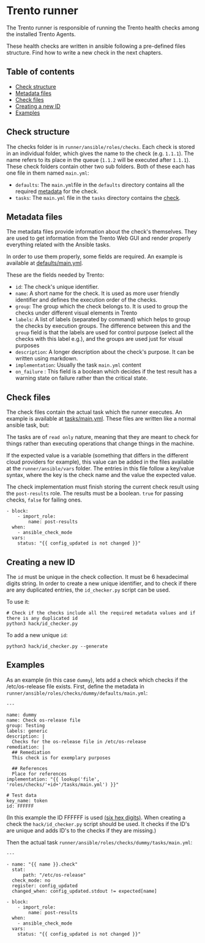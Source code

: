 # Trento runner

The Trento runner is responsible of running the Trento health checks among the installed Trento Agents.

These health checks are written in ansible following a pre-defined files structure. Find how to write a new check in the next chapters.

## Table of contents

 - [Check structure](#check-structure)
 - [Metadata files](#metadata-files)
 - [Check files](#check-files)
 - [Creating a new ID](#creating-a-new-id)
 - [Examples](#examples)

## Check structure

The checks folder is in `runner/ansible/roles/checks`. Each check is stored in an individual folder, which gives the name to the check (e.g. `1.1.1`). The name refers to its place in the queue (`1.1.2` will be
executed after `1.1.1`). These check folders contain other two sub folders. Both of these each has one file in them named `main.yml`:
- `defaults`: The `main.yml`file in the `defaults` directory contains all the required [metadata](#metadata-files) for the check.
- `tasks`: The `main.yml` file in the `tasks` directory contains the [check](#check-files).

## Metadata files

The metadata files provide information about the check's themselves. They are used to get information
from the Trento Web GUI and render properly everything related with the Ansible tasks.

In order to use them properly, some fields are required. An example is available at [defaults/main.yml](runner/ansible/roles/checks/1.1.1/defaults/main.yml).

These are the fields needed by Trento:

- `id`: The check's unique identifier.
- `name`: A short name for the check. It is used as more user friendly identifier and defines the execution order of the checks.
- `group`: The group which the check belongs to. It is used to group the checks under different visual elements in Trento
- `labels`: A list of labels (separated by command) which helps to group the checks by execution groups. The difference between this and the `group` field
is that the labels are used for control purpose (select all the checks with this label e.g.), and the groups are used just for visual purposes
- `description`: A longer description about the check's purpose. It can be written using markdown.
- `implementation`: Usually the task `main.yml` content
- `on_failure` : This field is a boolean which decides if the test result has a warning state on failure rather than the critical state.

## Check files

The check files contain the actual task which the runner executes. An
example is available at [tasks/main.yml](runner/ansible/roles/checks/1.1.1/tasks/main.yml).
These files are written like a normal ansible task, but:

The tasks are of `read only` nature, meaning that they are meant to check for things rather than executing operations that change things in the machine.

If the expected value is a variable (something that differs in the different cloud providers for example), this value can be added in the files available at the `runner/ansible/vars` folder. The entries in this file follow a key/value syntax, where the key is the check name and the value the expected value.

The check implementation must finish storing the current check result using the `post-results` role. The results must be a boolean. `true` for passing checks, `false` for failing ones.

```
- block:
    - import_role:
        name: post-results
  when:
    - ansible_check_mode
  vars:
    status: "{{ config_updated is not changed }}"
```

## Creating a new ID

The `id` must be unique in the check collection. It must be 6 hexadecimal digits string.
In order to create a new unique identifier, and to check if there are any duplicated entries, the
`id_checker.py` script can be used.

To use it:
```
# Check if the checks include all the required metadata values and if there is any duplicated id
python3 hack/id_checker.py
```

To add a new unique `id`:
```
python3 hack/id_checker.py --generate
```

## Examples

As an example (in this case `dummy`), lets add a check which checks if the /etc/os-release file exists.
First, define the metadata in `runner/ansible/roles/checks/dummy/defaults/main.yml`:

```
---

name: dummy
name: Check os-release file
group: Testing
labels: generic
description: |
  Checks for the os-release file in /etc/os-release
remediation: |
  ## Remediation
  This check is for exemplary purposes

  ## References
  Place for references
implementation: "{{ lookup('file', 'roles/checks/'+id+'/tasks/main.yml') }}"

# Test data
key_name: token
id: FFFFFF
```

(In this example the ID FFFFFF is used [(six hex digits)](#creating-a-new-id). When creating a check the `hack/id_checker.py` script should be used.
It checks if the ID's are unique and adds ID's to the checks if they are missing.)

Then the actual task `runner/ansible/roles/checks/dummy/tasks/main.yml`:

```
---

- name: "{{ name }}.check"
  stat:
      path: "/etc/os-release"
  check_mode: no
  register: config_updated
  changed_when: config_updated.stdout != expected[name]

- block:
    - import_role:
        name: post-results
  when:
    - ansible_check_mode
  vars:
    status: "{{ config_updated is not changed }}"
```
